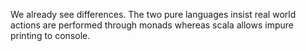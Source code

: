 We already see differences. The two pure languages insist real world actions are performed through monads whereas scala allows impure printing to console.
